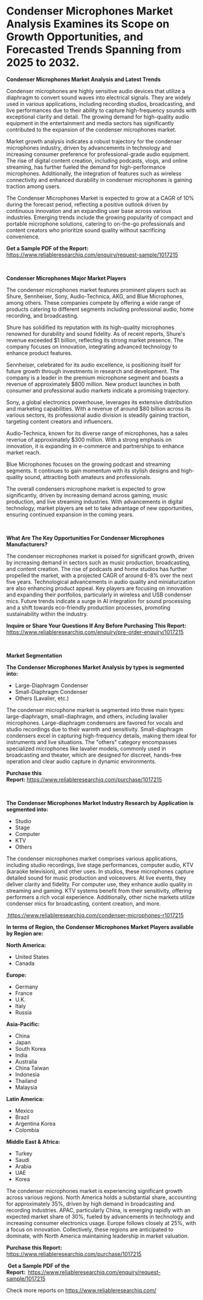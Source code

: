 <p><h1>Condenser Microphones Market Analysis Examines its Scope on Growth Opportunities, and Forecasted Trends Spanning from 2025 to 2032.</h1></p><p><strong>Condenser Microphones Market Analysis and Latest Trends</strong></p>
<p><p>Condenser microphones are highly sensitive audio devices that utilize a diaphragm to convert sound waves into electrical signals. They are widely used in various applications, including recording studios, broadcasting, and live performances due to their ability to capture high-frequency sounds with exceptional clarity and detail. The growing demand for high-quality audio equipment in the entertainment and media sectors has significantly contributed to the expansion of the condenser microphones market.</p><p>Market growth analysis indicates a robust trajectory for the condenser microphones industry, driven by advancements in technology and increasing consumer preference for professional-grade audio equipment. The rise of digital content creation, including podcasts, vlogs, and online streaming, has further fueled the demand for high-performance microphones. Additionally, the integration of features such as wireless connectivity and enhanced durability in condenser microphones is gaining traction among users.</p><p>The Condenser Microphones Market is expected to grow at a CAGR of 10% during the forecast period, reflecting a positive outlook driven by continuous innovation and an expanding user base across various industries. Emerging trends include the growing popularity of compact and portable microphone solutions, catering to on-the-go professionals and content creators who prioritize sound quality without sacrificing convenience.</p></p>
<p><strong>Get a Sample PDF of the Report:&nbsp;</strong> <a href="https://www.reliableresearchiq.com/enquiry/request-sample/1017215?utm_campaign=1140&utm_medium=2&utm_source=Github&utm_content=ia&utm_term=10022025&utm_id=condenser-microphones">https://www.reliableresearchiq.com/enquiry/request-sample/1017215</a></p>
<p>&nbsp;</p>
<p><strong>Condenser Microphones Major Market Players</strong></p>
<p><p>The condenser microphones market features prominent players such as Shure, Sennheiser, Sony, Audio-Technica, AKG, and Blue Microphones, among others. These companies compete by offering a wide range of products catering to different segments including professional audio, home recording, and broadcasting.</p><p>Shure has solidified its reputation with its high-quality microphones renowned for durability and sound fidelity. As of recent reports, Shure's revenue exceeded $1 billion, reflecting its strong market presence. The company focuses on innovation, integrating advanced technology to enhance product features.</p><p>Sennheiser, celebrated for its audio excellence, is positioning itself for future growth through investments in research and development. The company is a leader in the premium microphone segment and boasts a revenue of approximately $800 million. New product launches in both consumer and professional audio markets indicate a promising trajectory.</p><p>Sony, a global electronics powerhouse, leverages its extensive distribution and marketing capabilities. With a revenue of around $80 billion across its various sectors, its professional audio division is steadily gaining traction, targeting content creators and influencers.</p><p>Audio-Technica, known for its diverse range of microphones, has a sales revenue of approximately $300 million. With a strong emphasis on innovation, it is expanding in e-commerce and partnerships to enhance market reach.</p><p>Blue Microphones focuses on the growing podcast and streaming segments. It continues to gain momentum with its stylish designs and high-quality sound, attracting both amateurs and professionals. </p><p>The overall condensers microphone market is expected to grow significantly, driven by increasing demand across gaming, music production, and live streaming industries. With advancements in digital technology, market players are set to take advantage of new opportunities, ensuring continued expansion in the coming years.</p></p>
<p>&nbsp;</p>
<p><strong>What Are The Key Opportunities For Condenser Microphones Manufacturers?</strong></p>
<p><p>The condenser microphones market is poised for significant growth, driven by increasing demand in sectors such as music production, broadcasting, and content creation. The rise of podcasts and home studios has further propelled the market, with a projected CAGR of around 6-8% over the next five years. Technological advancements in audio quality and miniaturization are also enhancing product appeal. Key players are focusing on innovation and expanding their portfolios, particularly in wireless and USB condenser mics. Future trends indicate a surge in AI integration for sound processing and a shift towards eco-friendly production processes, promoting sustainability within the industry.</p></p>
<p><strong>Inquire or Share Your Questions If Any Before Purchasing This Report:</strong> <a href="https://www.reliableresearchiq.com/enquiry/pre-order-enquiry/1017215?utm_campaign=1140&utm_medium=2&utm_source=Github&utm_content=ia&utm_term=10022025&utm_id=condenser-microphones">https://www.reliableresearchiq.com/enquiry/pre-order-enquiry/1017215</a></p>
<p>&nbsp;</p>
<p><strong>Market Segmentation</strong></p>
<p><strong>The Condenser Microphones Market Analysis by types is segmented into:</strong></p>
<p><ul><li>Large-Diaphragm Condenser</li><li>Small-Diaphragm Condenser</li><li>Others (Lavalier, etc.)</li></ul></p>
<p><p>The condenser microphone market is segmented into three main types: large-diaphragm, small-diaphragm, and others, including lavalier microphones. Large-diaphragm condensers are favored for vocals and studio recordings due to their warmth and sensitivity. Small-diaphragm condensers excel in capturing high-frequency details, making them ideal for instruments and live situations. The "others" category encompasses specialized microphones like lavalier models, commonly used in broadcasting and theater, which are designed for discreet, hands-free operation and clear audio capture in dynamic environments.</p></p>
<p><strong>Purchase this Report:&nbsp;</strong><a href="https://www.reliableresearchiq.com/purchase/1017215?utm_campaign=1140&utm_medium=2&utm_source=Github&utm_content=ia&utm_term=10022025&utm_id=condenser-microphones">https://www.reliableresearchiq.com/purchase/1017215</a></p>
<p>&nbsp;</p>
<p><strong>The Condenser Microphones Market Industry Research by Application is segmented into:</strong></p>
<p><ul><li>Studio</li><li>Stage</li><li>Computer</li><li>KTV</li><li>Others</li></ul></p>
<p><p>The condenser microphones market comprises various applications, including studio recordings, live stage performances, computer audio, KTV (karaoke television), and other uses. In studios, these microphones capture detailed sound for music production and voiceovers. At live events, they deliver clarity and fidelity. For computer use, they enhance audio quality in streaming and gaming. KTV systems benefit from their sensitivity, offering performers a rich vocal experience. Additionally, other niche markets utilize condenser mics for broadcasting, content creation, and more.</p></p>
<p><a href="https://www.reliableresearchiq.com/condenser-microphones-r1017215?utm_campaign=1140&utm_medium=2&utm_source=Github&utm_content=ia&utm_term=10022025&utm_id=condenser-microphones">&nbsp;https://www.reliableresearchiq.com/condenser-microphones-r1017215</a></p>
<p><strong>In terms of Region, the Condenser Microphones Market Players available by Region are:</strong></p>
<p>
    <p> <strong> North America: </strong>
        <ul>
            <li>United States</li>
            <li>Canada</li>
        </ul>
        </p> 
    <p> <strong> Europe: </strong>
        <ul>
            <li>Germany</li>
            <li>France</li>
            <li>U.K.</li>
            <li>Italy</li>
            <li>Russia</li>
        </ul>
        </p> 
    <p> <strong> Asia-Pacific: </strong>
        <ul>
            <li>China</li>
            <li>Japan</li>
            <li>South Korea</li>
            <li>India</li>
            <li>Australia</li>
            <li>China Taiwan</li>
            <li>Indonesia</li>
            <li>Thailand</li>
            <li>Malaysia</li>
        </ul>
        </p> 
    <p> <strong> Latin America: </strong>
        <ul>
            <li>Mexico</li>
            <li>Brazil</li>
            <li>Argentina Korea</li>
            <li>Colombia</li>
        </ul>
        </p> 
    <p> <strong> Middle East & Africa: </strong>
        <ul>
            <li>Turkey</li>
            <li>Saudi</li>
            <li>Arabia</li>
            <li>UAE</li>
            <li>Korea</li>
        </ul>
    </p>
    </p>
<p><p>The condenser microphones market is experiencing significant growth across various regions. North America holds a substantial share, accounting for approximately 35%, driven by high demand in broadcasting and recording industries. APAC, particularly China, is emerging rapidly with an expected market share of 30%, fueled by advancements in technology and increasing consumer electronics usage. Europe follows closely at 25%, with a focus on innovation. Collectively, these regions are anticipated to dominate, with North America maintaining leadership in market valuation.</p></p>
<p><strong>Purchase this Report: </strong><a href="https://www.reliableresearchiq.com/purchase/1017215?utm_campaign=1140&utm_medium=2&utm_source=Github&utm_content=ia&utm_term=10022025&utm_id=condenser-microphones">https://www.reliableresearchiq.com/purchase/1017215</a></p>
<p>&nbsp;<strong>Get a Sample PDF of the Report:&nbsp;&nbsp;</strong><a href="https://www.reliableresearchiq.com/enquiry/request-sample/1017215?utm_campaign=1140&utm_medium=2&utm_source=Github&utm_content=ia&utm_term=10022025&utm_id=condenser-microphones">https://www.reliableresearchiq.com/enquiry/request-sample/1017215</a></p>
<p><strong></strong></p>
<p>Check more reports on <a href="https://www.reliableresearchiq.com/?utm_campaign=1140&utm_medium=2&utm_source=Github&utm_content=ia&utm_term=10022025&utm_id=condenser-microphones">https://www.reliableresearchiq.com/</a></p>